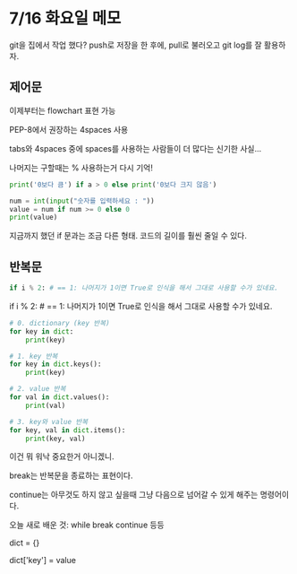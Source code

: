 # 7/16 화요일 메모

git을 집에서 작업 했다? push로 저장을 한 후에, pull로 불러오고 git log를 잘 활용하자.

## 제어문

이제부터는 flowchart 표현 가능

PEP-8에서 권장하는 4spaces 사용

tabs와 4spaces 중에 spaces를 사용하는 사람들이 더 많다는 신기한 사실...

나머지는 구할때는 % 사용하는거 다시 기억!

```python
print('0보다 큼') if a > 0 else print('0보다 크지 않음')
```

```python
num = int(input("숫자를 입력하세요 : "))
value = num if num >= 0 else 0
print(value)
```

지금까지 했던 if 문과는 조금 다른 형태. 코드의 길이를 훨씬 줄일 수 있다.

## 반복문

```python
if i % 2: # == 1: 나머지가 1이면 True로 인식을 해서 그대로 사용할 수가 있네요.
```

if i % 2: # == 1: 나머지가 1이면 True로 인식을 해서 그대로 사용할 수가 있네요.

```python
# 0. dictionary (key 반복)
for key in dict:
    print(key)

# 1. key 반복
for key in dict.keys():
    print(key)

# 2. value 반복    
for val in dict.values():
    print(val)

# 3. key와 value 반복
for key, val in dict.items():
    print(key, val)
```

이건 뭐 워낙 중요한거 아니겠니.

break는 반복문을 종료하는 표현이다.

continue는 아무것도 하지 않고 싶을때 그냥 다음으로 넘어갈 수 있게 해주는 명령어이다.

오늘 새로 배운 것: while break continue 등등

dict = {}

dict['key'] = value